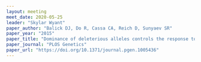 ```yaml
---
layout: meeting
meet_date: 2020-05-25
leader: "Skylar Wyant"
paper_author: "Balick DJ, Do R, Cassa CA, Reich D, Sunyaev SR"
paper_year: "2015"
paper_title: "Dominance of deleterious alleles controls the response to a population bottleneck"
paper_journal: "PLOS Genetics"
paper_url: "https://doi.org/10.1371/journal.pgen.1005436"
---
```

